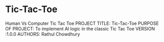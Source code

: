 # Tic-Tac-Toe
Human Vs Computer Tic Tac Toe
PROJECT TITLE: Tic-Tac-Toe
PURPOSE OF PROJECT: To implement AI logic in the classic Tic Tac Toe
VERSION :1.0.0
AUTHORS: Rathul Chowdhury
